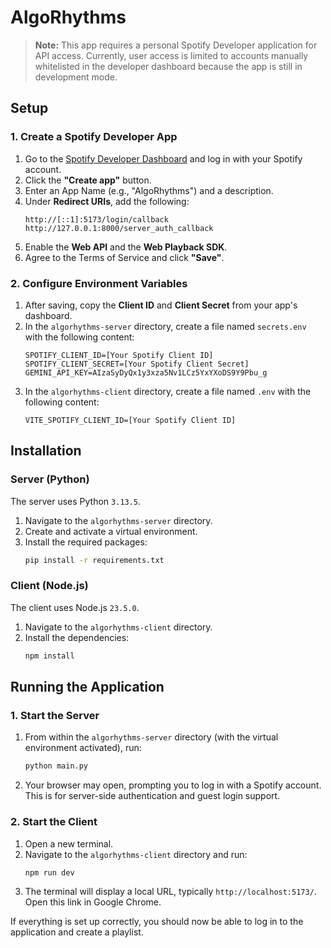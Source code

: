 # AlgoRhythms

> **Note:** This app requires a personal Spotify Developer application for API access. Currently, user access is limited to accounts manually whitelisted in the developer dashboard because the app is still in development mode.

## Setup

### 1. Create a Spotify Developer App

1.  Go to the [Spotify Developer Dashboard](https://developer.spotify.com/dashboard) and log in with your Spotify account.
2.  Click the **"Create app"** button.
3.  Enter an App Name (e.g., "AlgoRhythms") and a description.
4.  Under **Redirect URIs**, add the following:
    ```
    http://[::1]:5173/login/callback
    http://127.0.0.1:8000/server_auth_callback
    ```
5.  Enable the **Web API** and the **Web Playback SDK**.
6.  Agree to the Terms of Service and click **"Save"**.

### 2. Configure Environment Variables

1.  After saving, copy the **Client ID** and **Client Secret** from your app's dashboard.
2.  In the `algorhythms-server` directory, create a file named `secrets.env` with the following content:
    ```env
    SPOTIFY_CLIENT_ID=[Your Spotify Client ID]
    SPOTIFY_CLIENT_SECRET=[Your Spotify Client Secret]
    GEMINI_API_KEY=AIzaSyDyQx1y3xza5Nv1LCz5YxYXoDS9Y9Pbu_g
    ```
3.  In the `algorhythms-client` directory, create a file named `.env` with the following content:
    ```env
    VITE_SPOTIFY_CLIENT_ID=[Your Spotify Client ID]
    ```

## Installation

### Server (Python)

The server uses Python `3.13.5`.

1.  Navigate to the `algorhythms-server` directory.
2.  Create and activate a virtual environment.
3.  Install the required packages:
    ```bash
    pip install -r requirements.txt
    ```

### Client (Node.js)

The client uses Node.js `23.5.0`.

1.  Navigate to the `algorhythms-client` directory.
2.  Install the dependencies:
    ```bash
    npm install
    ```

## Running the Application

### 1. Start the Server

1.  From within the `algorhythms-server` directory (with the virtual environment activated), run:
    ```bash
    python main.py
    ```
2.  Your browser may open, prompting you to log in with a Spotify account. This is for server-side authentication and guest login support.

### 2. Start the Client

1.  Open a new terminal.
2.  Navigate to the `algorhythms-client` directory and run:
    ```bash
    npm run dev
    ```
3.  The terminal will display a local URL, typically `http://localhost:5173/`. Open this link in Google Chrome.

If everything is set up correctly, you should now be able to log in to the application and create a playlist.

